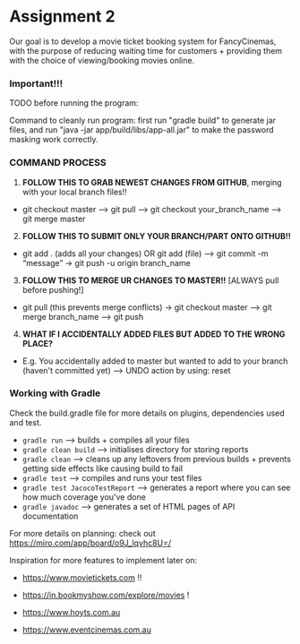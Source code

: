 # Assignment 2

Our goal is to develop a movie ticket booking system for FancyCinemas, with the purpose of reducing waiting time for customers + providing them with the choice of viewing/booking movies online.

### Important!!!

TODO before running the program:

Command to cleanly run program: first run "gradle build" to generate jar files, and run "java -jar app/build/libs/app-all.jar" to make the password masking work correctly.

### COMMAND PROCESS

1. **FOLLOW THIS TO GRAB NEWEST CHANGES FROM GITHUB**, merging with your local branch files!!

* git checkout master --> git pull —> git checkout your_branch_name --> git merge master
 
2. **FOLLOW THIS TO SUBMIT ONLY YOUR BRANCH/PART ONTO GITHUB!!**

* git add . (adds all your changes) OR git add (file) --> git commit -m “message” → git push -u origin branch_name

3. **FOLLOW THIS TO MERGE UR CHANGES TO MASTER!!** [ALWAYS pull before pushing!]

* git pull (this prevents merge conflicts) -> git checkout master --> git merge branch_name --> git push

4. **WHAT IF I ACCIDENTALLY ADDED FILES BUT ADDED TO THE WRONG PLACE?**

* E.g. You accidentally added to master but wanted to add to your branch (haven't committed yet) --> UNDO action by using: reset <file>
 
### Working with Gradle

Check the build.gradle file for more details on plugins, dependencies used and test.
- `gradle run` --> builds + compiles all your files
- `gradle clean build`  --> initialises directory for storing reports
- `gradle clean` --> cleans up any leftovers from previous builds + prevents getting side effects like causing build to fail
- `gradle test`  --> compiles and runs your test files
- `gradle test JacocoTestReport` --> generates a report where you can see how much coverage you've done
- `gradle javadoc` --> generates a set of HTML pages of API documentation

For more details on planning: check out https://miro.com/app/board/o9J_lqvhc8U=/


Inspiration for more features to implement later on:

- https://www.movietickets.com !!

- https://in.bookmyshow.com/explore/movies !

- https://www.hoyts.com.au

- https://www.eventcinemas.com.au
